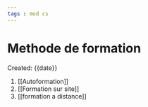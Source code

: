 ```yaml
---
tags : mod cs
---
```

# Methode de formation
Created: {{date}}

1. [[Autoformation]] 
2. [[Formation sur site]] 
3. [[formation a distance]] 